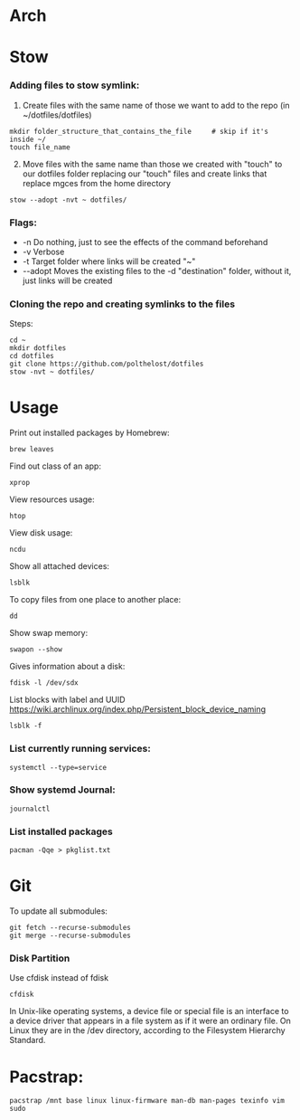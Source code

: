 

 
# Arch
# Stow
### Adding files to stow symlink:

1. Create files with the same name of those we want to add to the repo
(in ~/dotfiles/dotfiles)
```
mkdir folder_structure_that_contains_the_file     # skip if it's inside ~/
touch file_name
```

2. Move files with the same name than those we created with "touch" to our dotfiles folder replacing our "touch" files and create links that replace mgces from the home directory
```
stow --adopt -nvt ~ dotfiles/ 

```
### Flags: 
* -n Do nothing, just to see the effects of the command beforehand
* -v Verbose 
* -t Target folder where links will be created "~"
* --adopt Moves the existing files to the -d "destination" folder, without it, just links will be created
### Cloning the repo and creating symlinks to the files 

Steps:
```
cd ~
mkdir dotfiles
cd dotfiles
git clone https://github.com/polthelost/dotfiles
stow -nvt ~ dotfiles/
```

# Usage

Print out installed packages by Homebrew:
```
brew leaves
```
Find out class of an app:
```
xprop
```
View resources usage:
```
htop
```
View disk usage:
```
ncdu
```
Show all attached devices:
```
lsblk
```
To copy files from one place to another place:
```
dd
```
Show swap memory:
```
swapon --show
```
Gives information about a disk:
```
fdisk -l /dev/sdx
```
List blocks with label and UUID
https://wiki.archlinux.org/index.php/Persistent_block_device_naming
```
lsblk -f
```
### List currently running services:
```
systemctl --type=service
```
### Show systemd Journal:
```
journalctl
```
### List installed packages
```
pacman -Qqe > pkglist.txt
```

# Git
To update all submodules:
```
git fetch --recurse-submodules
git merge --recurse-submodules
```
### Disk Partition
Use cfdisk instead of fdisk
```
cfdisk
```

In Unix-like operating systems, a device file or special file is an interface to a device driver that appears in a file system as if it were an ordinary file.
On Linux they are in the /dev directory, according to the Filesystem Hierarchy Standard.


# Pacstrap:
```
pacstrap /mnt base linux linux-firmware man-db man-pages texinfo vim sudo
```
